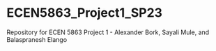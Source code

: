 # ECEN5863_Project1_SP23
Repository for ECEN 5863 Project 1 - Alexander Bork, Sayali Mule, and Balaspranesh Elango
